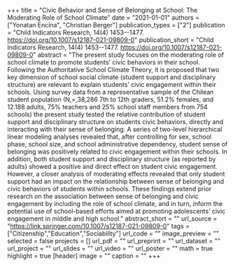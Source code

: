 +++
title = "Civic Behavior and Sense of Belonging at School: The Moderating Role of School Climate"
date = "2021-01-01"
authors = ["Yonatan Encina", "Christian Berger"]
publication_types = ["2"]
publication = "Child Indicators Research, 14(4) 1453--1477. https://doi.org/10.1007/s12187-021-09809-0"
publication_short = "Child Indicators Research, 14(4) 1453--1477. https://doi.org/10.1007/s12187-021-09809-0"
abstract = "The present study focuses on the moderating role of school climate to promote students’ civic behaviors in their school. Following the Authoritative School Climate Theory, it is proposed that two key dimension of school social climate (student support and disciplinary structure) are relevant to explain students’ civic engagement within their schools. Using survey data from a representative sample of the Chilean student population (N,=,38,286 7th to 12th graders, 51.2% females, and 12.188 adults, 75% teachers and 25% school staff members from 754 schools) the present study tested the relative contribution of student support and disciplinary structure on students civic behaviors, directly and interacting with their sense of belonging. A series of two-level hierarchical linear modeling analyses revealed that, after controlling for sex, school phase, school size, and school administrative dependency, student sense of belonging was positively related to civic engagement within their schools. In addition, both student support and disciplinary structure (as reported by adults) showed a positive and direct effect on student civic engagement. However, a closer analysis of moderating effects revealed that only student support had an impact on the relationship between sense of belonging and civic behaviors of students within schools. These findings extend prior research on the association between sense of belonging and civic engagement by including the role of school climate, and in turn, inform the potential use of school-based efforts aimed at promoting adolescents’ civic engagement in middle and high school."
abstract_short = ""
url_source = "https://link.springer.com/10.1007/s12187-021-09809-0"
tags = ["Citizenship","Education","Sociability"]
url_code = ""
image_preview = ""
selected = false
projects = []
url_pdf = ""
url_preprint = ""
url_dataset = ""
url_project = ""
url_slides = ""
url_video = ""
url_poster = ""
math = true
highlight = true
[header]
image = ""
caption = ""
+++
